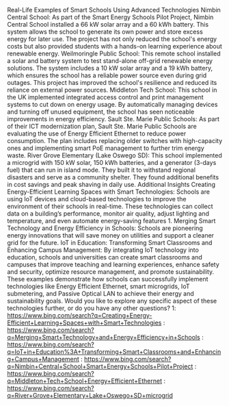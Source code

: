 Real-Life Examples of Smart Schools Using Advanced Technologies
Nimbin Central School: As part of the Smart Energy Schools Pilot Project, Nimbin Central School installed a 66 kW solar array and a 60 kWh battery. This system allows the school to generate its own power and store excess energy for later use. The project has not only reduced the school's energy costs but also provided students with a hands-on learning experience about renewable energy.
Weilmoringle Public School: This remote school installed a solar and battery system to test stand-alone off-grid renewable energy solutions. The system includes a 10 kW solar array and a 19 kWh battery, which ensures the school has a reliable power source even during grid outages. This project has improved the school's resilience and reduced its reliance on external power sources.
Middleton Tech School: This school in the UK implemented integrated access control and print management systems to cut down on energy usage. By automatically managing devices and turning off unused equipment, the school has seen noticeable improvements in energy efficiency.
Sault Ste. Marie Public Schools: As part of their ICT modernization plan, Sault Ste. Marie Public Schools are evaluating the use of Energy Efficient Ethernet to reduce power consumption. The plan includes replacing older switches with high-capacity ones and implementing smart PoE management to further trim energy waste.
River Grove Elementary (Lake Oswego SD): This school implemented a microgrid with 150 kW solar, 150 kWh batteries, and a generator (3-days fuel) that can run in island mode. They built it to withstand regional disasters and serve as a community shelter. They found additional benefits in cost savings and peak shaving in daily use.
Additional Insights
Creating Energy-Efficient Learning Spaces with Smart Technologies: Schools are using IoT devices and cloud-based technologies to improve the environment of their schools in real-time. These technologies can collect data on a building’s performance, monitor air quality, adjust lighting and temperature, and even automate energy-saving features 1.
Merging Smart Technology and Energy Efficiency in Schools: Schools are pioneering energy innovations that will save money on utilities and support a cleaner grid for the future.
IoT in Education: Transforming Smart Classrooms and Enhancing Campus Management: By integrating IoT technology into education, schools and universities can create smart classrooms and campuses that improve teaching and learning experiences, enhance safety and security, optimize resource management, and promote sustainability.
These examples demonstrate how schools can successfully implement technologies like Energy Efficient Ethernet, smart microgrids, IoT submetering, and Passive Optical LAN to achieve their energy and sustainability goals.
Would you like to explore any specific aspect of these technologies further, or do you have any other questions?
1: https://www.bing.com/search?q=Creating+Energy-Efficient+Learning+Spaces+with+Smart+Technologies : https://www.bing.com/search?q=Merging+Smart+Technology+and+Energy+Efficiency+in+Schools : https://www.bing.com/search?q=IoT+in+Education%3A+Transforming+Smart+Classrooms+and+Enhancing+Campus+Management : https://www.bing.com/search?q=Nimbin+Central+School+Smart+Energy+Schools+Pilot+Project : https://www.bing.com/search?q=Middleton+Tech+School+Energy+Efficient+Ethernet : https://www.bing.com/search?q=River+Grove+Elementary+Lake+Oswego+SD+microgrid



